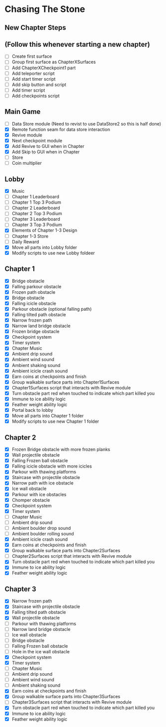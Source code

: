 # Chasing The Stone

## New Chapter Steps
## (Follow this whenever starting a new chapter)
- [ ] Create first surface
- [ ] Group first surface as ChapterXSurfaces
- [ ] Add ChapterXCheckpoint1 part
- [ ] Add teleporter script
- [ ] Add start timer script
- [ ] Add skip button and script
- [ ] Add timer script
- [ ] Add checkpoints script

## Main Game
- [ ] Data Store module (Need to revist to use DataStore2 so this is half done)
- [x] Remote function seam for data store interaction
- [x] Revive module
- [x] Next checkpoint module
- [x] Add Revive to GUI when in Chapter
- [x] Add Skip to GUI when in Chapter
- [ ] Store
- [ ] Coin multiplier 

## Lobby
- [x] Music
- [ ] Chapter 1 Leaderboard 
- [ ] Chapter 1 Top 3 Podium
- [ ] Chapter 2 Leaderboard
- [ ] Chapter 2 Top 3 Podium
- [ ] Chapter 3 Leaderboard
- [ ] Chapter 3 Top 3 Podium
- [x] Elements of Chapter 1-3 Design
- [ ] Chapter 1-3 Store
- [ ] Daily Reward
- [x] Move all parts into Lobby folder
- [x] Modify scripts to use new Lobby foldeer

## Chapter 1
- [x] Bridge obstacle 
- [x] Falling parkour obstacle
- [x] Frozen path obstacle
- [x] Bridge obstacle
- [x] Falling icicle obstacle
- [x] Parkour obstacle (optional falling path)
- [x] Falling tilted path obstacle 
- [x] Narrow frozen path
- [x] Narrow land bridge obstacle 
- [x] Frozen bridge obstacle
- [x] Checkpoint system
- [x] Timer system
- [x] Chapter Music
- [x] Ambient drip sound
- [x] Ambient wind sound
- [x] Ambient shaking sound
- [x] Ambient icicle crash sound
- [x] Earn coins at checkpoints and finish
- [x] Group walkable surface parts into Chapter1Surfaces
- [x] Chapter1Surfaces script that interacts with Revive module
- [x] Turn obstacle part red when touched to indicate which part killed you
- [x] Immune to ice ability logic
- [x] Feather weight ability logic
- [x] Portal back to lobby
- [x] Move all parts into Chapter 1 folder
- [x] Modify scripts to use new Chapter 1 folder

## Chapter 2
- [x] Frozen Bridge obstacle with more frozen planks
- [x] Wall projectile obstacle
- [x] Falling Frozen ball obstacle
- [x] Falling icicle obstacle with more icicles
- [x] Parkour with thawing platforms
- [x] Staircase with projectile obstacle
- [x] Narrow path with ice obstacle
- [x] Ice wall obstacle
- [x] Parkour with ice obstacles
- [x] Chomper obstacle
- [x] Checkpoint system
- [x] Timer system
- [ ] Chapter Music
- [ ] Ambient drip sound
- [ ] Ambient boulder drop sound
- [ ] Ambient boulder rolling sound
- [x] Ambient icicle crash sound
- [x] Earn coins at checkpoints and finish
- [x] Group walkable surface parts into Chapter2Surfaces
- [ ] Chapter2Surfaces script that interacts with Revive module
- [x] Turn obstacle part red when touched to indicate which part killed you
- [x] Immune to ice ability logic
- [x] Feather weight ability logic

## Chapter 3
- [x] Narrow frozen path
- [x] Staircase with projectile obstacle
- [x] Falling tilted path obstacle
- [x] Wall projectile obstacle
- [ ] Parkour with thawing platforms
- [ ] Narrow land bridge obstacle
- [ ] Ice wall obstacle
- [ ] Bridge obstacle
- [ ] Falling Frozen ball obstacle
- [ ] Hole in the ice wall obstacle 
- [x] Checkpoint system
- [x] Timer system
- [ ] Chapter Music
- [ ] Ambient drip sound
- [ ] Ambient wind sound
- [ ] Ambient shaking sound
- [x] Earn coins at checkpoints and finish
- [x] Group walkable surface parts into Chapter3Surfaces
- [ ] Chapter3Surfaces script that interacts with Revive module
- [x] Turn obstacle part red when touched to indicate which part killed you
- [x] Immune to ice ability logic
- [x] Feather weight ability logic
